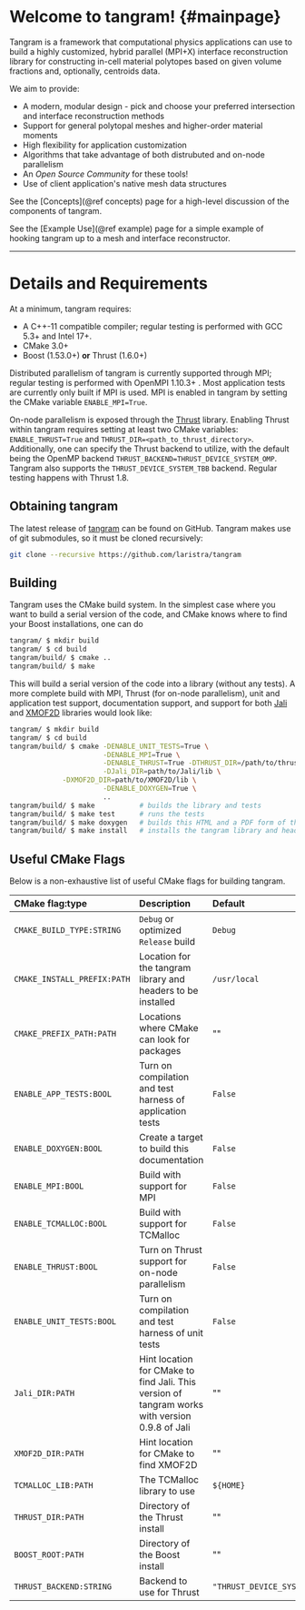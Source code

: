 # Welcome to tangram!   {#mainpage}

Tangram is a framework that computational physics applications can use
to build a highly customized, hybrid parallel (MPI+X) interface
reconstruction library for constructing in-cell material polytopes
based on given volume fractions and, optionally, centroids data.

We aim to provide:
- A modern, modular design - pick and choose your preferred
  intersection and interface reconstruction methods
- Support for general polytopal meshes and higher-order material moments
- High flexibility for application customization
- Algorithms that take advantage of both distrubuted and on-node parallelism
- An _Open Source Community_ for these tools!
- Use of client application's native mesh data structures

See the [Concepts](@ref concepts) page for a high-level discussion of
the components of tangram.

See the [Example Use](@ref example) page for a simple example of
hooking tangram up to a mesh and interface reconstructor.

---

# Details and Requirements

At a minimum, tangram requires:
- A C++-11 compatible compiler; regular testing is performed with GCC
  5.3+ and Intel 17+.
- CMake 3.0+
- Boost (1.53.0+) **or** Thrust (1.6.0+)

Distributed parallelism of tangram is currently supported through MPI;
regular testing is performed with OpenMPI 1.10.3+ . Most application
tests are currently only built if MPI is
used.  MPI is enabled in tangram by setting the CMake variable
`ENABLE_MPI=True`.

On-node parallelism is exposed through
the [Thrust](https://thrust.github.io) library.  Enabling Thrust
within tangram requires setting at least two CMake variables:
`ENABLE_THRUST=True` and `THRUST_DIR=<path_to_thrust_directory>`.
Additionally, one can specify the Thrust backend to utilize, with the
default being the OpenMP backend
`THRUST_BACKEND=THRUST_DEVICE_SYSTEM_OMP`.  Tangram also supports the
`THRUST_DEVICE_SYSTEM_TBB` backend.  Regular testing happens with
Thrust 1.8.

## Obtaining tangram

The latest release of [tangram](https://github.com/laristra/tangram)
can be found on GitHub.  Tangram makes use of git submodules, so it must be
cloned recursively:

```sh
git clone --recursive https://github.com/laristra/tangram
```

## Building

Tangram uses the CMake build system.  In the simplest case where you
want to build a serial version of the code, and CMake knows where to
find your Boost installations, one can do

```sh
tangram/ $ mkdir build
tangram/ $ cd build
tangram/build/ $ cmake ..
tangram/build/ $ make
```

This will build a serial version of the code into a library (without
any tests).  A more complete build with MPI, Thrust (for on-node
parallelism), unit and application test support, documentation
support, and support for both [Jali](https://github.com/lanl/jali) and
[XMOF2D](https://github.com/laristra/XMOF2D) libraries would look
like:

~~~sh
tangram/ $ mkdir build
tangram/ $ cd build
tangram/build/ $ cmake -DENABLE_UNIT_TESTS=True \
					   -DENABLE_MPI=True \
					   -DENABLE_THRUST=True -DTHRUST_DIR=/path/to/thrust/include/directory \
					   -DJali_DIR=path/to/Jali/lib \
             -DXMOF2D_DIR=path/to/XMOF2D/lib \
					   -DENABLE_DOXYGEN=True \
					   ..
tangram/build/ $ make           # builds the library and tests
tangram/build/ $ make test      # runs the tests
tangram/build/ $ make doxygen   # builds this HTML and a PDF form of the documentation
tangram/build/ $ make install   # installs the tangram library and headers into CMAKE_INSTALL_PREFIX
~~~

## Useful CMake Flags
Below is a non-exhaustive list of useful CMake flags for building
tangram.

| CMake flag:type | Description | Default |
|:----------|:------------|:--------|
| `CMAKE_BUILD_TYPE:STRING`| `Debug` or optimized `Release` build | `Debug` |
| `CMAKE_INSTALL_PREFIX:PATH` | Location for the tangram library and headers to be installed | `/usr/local` |
| `CMAKE_PREFIX_PATH:PATH` | Locations where CMake can look for packages | "" |
| `ENABLE_APP_TESTS:BOOL` | Turn on compilation and test harness of application tests | `False` |
| `ENABLE_DOXYGEN:BOOL` | Create a target to build this documentation | `False` |
| `ENABLE_MPI:BOOL` | Build with support for MPI | `False` |
| `ENABLE_TCMALLOC:BOOL` | Build with support for TCMalloc | `False` |
| `ENABLE_THRUST:BOOL` | Turn on Thrust support for on-node parallelism | `False` |
| `ENABLE_UNIT_TESTS:BOOL` | Turn on compilation and test harness of unit tests | `False` |
| `Jali_DIR:PATH` | Hint location for CMake to find Jali.  This version of tangram works with version 0.9.8 of Jali | "" |
| `XMOF2D_DIR:PATH` | Hint location for CMake to find XMOF2D | "" |
| `TCMALLOC_LIB:PATH` | The TCMalloc library to use | `${HOME}` |
| `THRUST_DIR:PATH` | Directory of the Thrust install | "" |
| `BOOST_ROOT:PATH` | Directory of the Boost install | "" |
| `THRUST_BACKEND:STRING` | Backend to use for Thrust | `"THRUST_DEVICE_SYSTEM_OMP"` |
